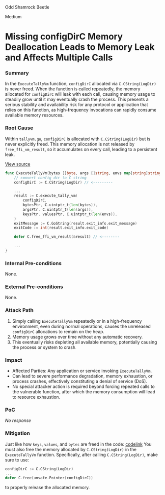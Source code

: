 Odd Shamrock Beetle

Medium

# Missing configDirC Memory Deallocation Leads to Memory Leak and Affects Multiple Calls

### Summary

In the `ExecuteTallyVm` function, `configDirC` allocated via `C.CString(LogDir)` is never freed. When the function is called repeatedly, the memory allocated for `configDirC` will leak with each call, causing memory usage to steadily grow until it may eventually crash the process. This presents a serious stability and availability risk for any protocol or application that relies on this function, as high-frequency invocations can rapidly consume available memory resources.

### Root Cause

Within `tallyvm.go`, `configDirC` is allocated with `C.CString(LogDir)` but is never explicitly freed. This memory allocation is not released by `free_ffi_vm_result`, so it accumulates on every call, leading to a persistent leak.

[View source](https://github.com/sherlock-audit/2024-12-seda-protocol/blob/main/seda-wasm-vm/tallyvm/execute.go#L27)

```go
func ExecuteTallyVm(bytes []byte, args []string, envs map[string]string) VmResult {
    // convert config dir to C string
    configDirC := C.CString(LogDir) // <---------

    ...
    result := C.execute_tally_vm(
        configDirC,
        bytesPtr, C.uintptr_t(len(bytes)),
        argsPtr, C.uintptr_t(len(args)),
        keysPtr, valuesPtr, C.uintptr_t(len(envs)),
    )
    exitMessage := C.GoString(result.exit_info.exit_message)
    exitCode := int(result.exit_info.exit_code)

    defer C.free_ffi_vm_result(&result) // <--------
    
    ...
}
```

### Internal Pre-conditions

None.

### External Pre-conditions

None.

### Attack Path

1. Simply calling `ExecuteTallyVm` repeatedly or in a high-frequency environment, even during normal operations, causes the unreleased `configDirC` allocations to remain on the heap.
2. Memory usage grows over time without any automatic recovery.
3. This eventually risks depleting all available memory, potentially causing the process or system to crash.

### Impact

- Affected Parties: Any application or service invoking `ExecuteTallyVm`.
- Can lead to severe performance degradation, memory exhaustion, or process crashes, effectively constituting a denial of service (DoS).
- No special attacker action is required beyond forcing repeated calls to the vulnerable function, after which the memory consumption will lead to resource exhaustion.

### PoC

_No response_

### Mitigation

Just like how `keys`, `values`, and `bytes` are freed in the code: [codelink](https://github.com/sherlock-audit/2024-12-seda-protocol/blob/main/seda-wasm-vm/tallyvm/execute.go#L41)
You must also free the memory allocated by `C.CString(LogDir)` in the `ExecuteTallyVm` function. Specifically, after calling `C.CString(LogDir)`, make sure to use:

```go
configDirC := C.CString(LogDir)
...
defer C.free(unsafe.Pointer(configDirC))
```

to properly release the allocated memory.